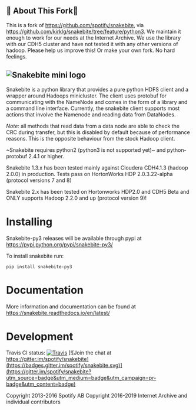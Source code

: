 🐍 About This Fork🍴
--------------------
This is a fork of https://github.com/spotify/snakebite, via
https://github.com/kirklg/snakebite/tree/feature/python3. We maintain it enough
to work for our needs at the Internet Archive. We use the library with our CDH5
cluster and have not tested it with any other versions of hadoop. Please help
us improve this! Or make your own fork. No hard feelings.

![Snakebite mini logo](https://github.com/internetarchive/snakebite-py3/blob/master/doc/logo/logo-mini-typo.png)
---

Snakebite is a python library that provides a pure python HDFS client
and a wrapper around Hadoops minicluster. The client uses protobuf for
communicating with the NameNode and comes in the form of a library and a
command line interface. Currently, the snakebite client supports most
actions that involve the Namenode and reading data from DataNodes.

*Note:* all methods that read data from a data node are able to check
the CRC during transfer, but this is disabled by default because of
performance reasons. This is the opposite behaviour from the stock
Hadoop client.

~Snakebite requires python2 (python3 is not supported yet)~ and
python-protobuf 2.4.1 or higher.

Snakebite 1.3.x has been tested mainly against Cloudera CDH4.1.3 (hadoop
2.0.0) in production. Tests pass on HortonWorks HDP 2.0.3.22-alpha
(protocol versions 7 and 8)

Snakebite 2.x has been tested on Hortonworks HDP2.0 and CDH5 Beta and
ONLY supports Hadoop 2.2.0 and up (protocol version 9)!

Installing
==========

Snakebite-py3 releases will be available through pypi at
<https://pypi.python.org/pypi/snakebite-py3/>

To install snakebite run:

`pip install snakebite-py3`

Documentation
=============

More information and documentation can be found at
https://snakebite.readthedocs.io/en/latest/

Development
===========

Travis CI status: [![Travis](https://travis-ci.org/internetarchive/snakebite-py3.svg?branch=master)](https://travis-ci.org/internetarchive/snakebite-py3)
[![Join the chat at https://gitter.im/spotify/snakebite](https://badges.gitter.im/spotify/snakebite.svg)](https://gitter.im/spotify/snakebite?utm_source=badge&utm_medium=badge&utm_campaign=pr-badge&utm_content=badge)

Copyright 2013-2016 Spotify AB
Copyright 2016-2019 Internet Archive and individual contributors
